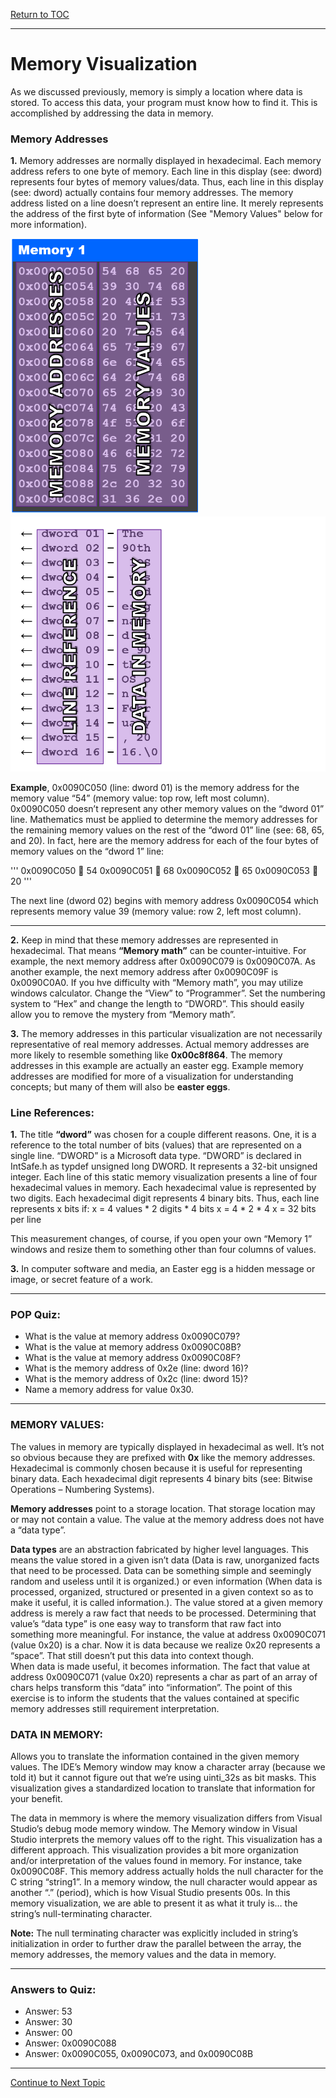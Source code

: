 <a href="https://github.com/CyberTrainingUSAF/05-C-Programming/blob/master/00-Table-of-Contents.md" rel="Return to TOC"> Return to TOC </a>

---

# Memory Visualization
As we discussed previously, memory is simply a location where data is stored.  To access this data, your program must know how to find it.  This is accomplished by addressing the data in memory.  
  
 ### Memory Addresses
  **1.** Memory addresses are normally displayed in hexadecimal.  Each memory address refers to one byte of memory.  Each line in this display (see: dword) represents four bytes of memory values/data.  Thus, each line in this display (see: dword) actually contains four memory addresses.  The memory address listed on a line doesn’t represent an entire line.  It merely represents the address of the first byte of information (See "Memory Values" below for more information). 
<p float="left">
  <img src="/assets/Memory_Address.png" width="300" />
  <img src="/assets/Data_Mem.png" width="520" /> 

**Example**, 0x0090C050 (line: dword 01) is the memory address for the memory value “54” (memory value: top row, left most column).  0x0090C050 doesn’t represent any other memory values on the “dword 01” line.  Mathematics must be applied to determine the memory addresses for the remaining memory values on the rest of the “dword 01” line (see: 68, 65, and 20).  In fact, here are the memory address for each of the four bytes of memory values on the “dword 1” line:

'''
0x0090C050  54
0x0090C051  68
0x0090C052  65
0x0090C053  20
'''

The next line (dword 02) begins with memory address 0x0090C054 which represents memory value 39 (memory value: row 2, left most column).  
	
---	
  **2.** Keep in mind that these memory addresses are represented in hexadecimal.  That means **“Memory math”** can be counter-intuitive.  For example, the next memory address after 0x0090C079 is 0x0090C07A.  As another example, the next memory address after 0x0090C09F is 0x0090C0A0.  If you hve difficulty with “Memory math”, you may utilize windows calculator.  Change the “View” to “Programmer”.  Set the numbering system to “Hex” and change the length to “DWORD”.  This should easily allow you to remove the mystery from “Memory math”.
	
  **3.** The memory addresses in this particular visualization are not necessarily representative of real memory addresses.  Actual memory addresses are more likely to resemble something like **0x00c8f864**.  The memory addresses in this example are actually an easter egg.  Example memory addresses are modified for more of a visualization for understanding concepts; but many of them will also be **easter eggs**.

### Line References:
  
  **1.**  The title **“dword”** was chosen for a couple different reasons.  One, it is a reference to the total number of bits (values) that are represented on a single line.  “DWORD” is a Microsoft data type.  “DWORD” is declared in IntSafe.h as typdef unsigned long DWORD.  It represents a 32-bit unsigned integer.  Each line of this static memory visualization presents a line of four hexadecimal values in memory.  Each hexadecimal value is represented by two digits.  Each hexadecimal digit represents 4 binary bits.  Thus, each line represents x bits if:
x = 4 values * 2 digits * 4 bits
x = 4 * 2 * 4
x = 32 bits per line

This measurement changes, of course, if you open your own “Memory 1” windows and resize them to something other than four columns of values.	

**3.** In computer software and media, an Easter egg is a hidden message or image, or secret feature of a work.

---
	
### POP Quiz:
* What is the value at memory address 0x0090C079? 	
* What is the value at memory address 0x0090C08B?	
* What is the value at memory address 0x0090C08F?	
* What is the memory address of 0x2e (line: dword 16)?
* What is the memory address of 0x2c (line: dword 15)?
* Name a memory address for value 0x30.

---

### MEMORY VALUES:
The values in memory are typically displayed in hexadecimal as well.  It’s not so obvious because they are prefixed with **0x** like the memory addresses.  Hexadecimal is commonly chosen because it is useful for representing binary data.  Each hexadecimal digit represents 4 binary bits (see: Bitwise Operations – Numbering Systems).

**Memory addresses** point to a storage location.  That storage location may or may not contain a value.  The value at the memory address does not have a “data type”.  

**Data types** are an abstraction fabricated by higher level languages.  This means the value stored in a given isn’t data (Data is raw, unorganized facts that need to be processed. Data can be something simple and seemingly random and useless until it is organized.) or even information (When data is processed, organized, structured or presented in a given context so as to make it useful, it is called information.).  The value stored at a given memory address is merely a raw fact that needs to be processed.  Determining that value’s “data type” is one easy way to transform that raw fact into something more meaningful.  For instance, the value at address 0x0090C071 (value 0x20) is a char.  Now it is data because we realize 0x20 represents a “space”.  That still doesn’t put this data into context though.  
When data is made useful, it becomes information.  The fact that value at address 0x0090C071 (value 0x20) represents a char as part of an array of chars helps transform this “data” into “information”.  The point of this exercise is to inform the students that the values contained at specific memory addresses still requirement interpretation.

### DATA IN MEMORY:
Allows you to translate the information contained in the given memory values.  The IDE’s Memory window may know a character array (because we told it) but it cannot figure out that we’re using uinti_32s as bit masks.  This visualization gives a standardized location to translate that information for your benefit.

The data in memmory is where the memory visualization differs from Visual Studio’s debug mode memory window.  The Memory window in Visual Studio interprets the memory values off to the right.  This visualization has a different approach.  This visualization provides a bit more organization and/or interpretation of the values found in memory.  For instance, take 0x0090C08F.  This memory address actually holds the null character for the C string “string1”.  In a memory window, the null character would appear as another “.” (period), which is how Visual Studio presents 00s.  In this memory visualization, we are able to present it as what it truly is… the string’s null-terminating character.  

**Note:**  The null terminating character was explicitly included in string’s initialization in order to further draw the parallel between the array, the memory addresses, the memory values and the data in memory.

---

### Answers to Quiz:

* Answer:  53	
* Answer:  30	
* Answer:  00	
* Answer:  0x0090C088	
* Answer:  0x0090C055, 0x0090C073, and 0x0090C08B
---

<a href="https://github.com/CyberTrainingUSAF/05-C-Programming/blob/master/11_Pointers_Arrays/05_Memory_Operators.md"> Continue to Next Topic </a>
